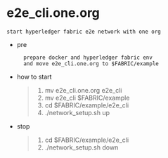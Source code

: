 # e2e_cli.one.org

	start hyperledger fabric e2e network with one org

- pre

		prepare docker and hyperledger fabric env
		and move e2e_cli.one.org to $FABRIC/example

- how to start

	>1. mv e2e_cli.one.org e2e_cli
	>2. mv e2e_cli $FABRIC/example
	>3. cd $FABRIC/example/e2e_cli
	>4. ./network_setup.sh up

- stop

	>1. cd $FABRIC/example/e2e_cli
	>2. ./network_setup.sh down




